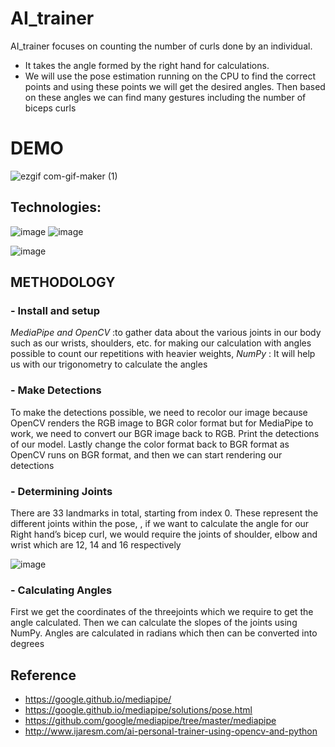 # AI_trainer
AI_trainer focuses on counting the number of curls done by an individual.
- It takes the angle formed by the right hand for calculations. 
- We will use the pose estimation running on the CPU to find the correct points and using these points we will get the desired angles. Then based on these angles we can find many gestures including the number of biceps curls
# DEMO

![ezgif com-gif-maker (1)](https://user-images.githubusercontent.com/93571457/191872646-829c3dae-6b2d-4010-8fb0-821b9ddaf55e.gif)

## Technologies:
![image](https://user-images.githubusercontent.com/93571457/198632307-c5ebcb51-45ca-4ebf-860f-6748f5ec0df6.png)
 ![image](https://user-images.githubusercontent.com/93571457/198631651-b3320f8c-416b-4477-a403-e4830eac663a.png)
 
![image](https://user-images.githubusercontent.com/93571457/198637274-7a7697c3-1840-46c5-9b3f-42383ce08c57.png)

## METHODOLOGY

### - Install and setup 
 _MediaPipe and OpenCV_ :to gather data about the various joints in our body such as our wrists, shoulders, etc. for making our
calculation with angles possible to count our repetitions with heavier weights, _NumPy_ : It will help us with our trigonometry to calculate the angles
### - Make Detections
To make the detections possible, we need to recolor our image because OpenCV renders the RGB image to
BGR color format but for MediaPipe to work, we need to convert our BGR image back to RGB. Print the
detections of our model. Lastly change the color format back to BGR format as OpenCV runs on BGR format, and
then we can start rendering our detections

### - Determining Joints
There are 33 landmarks in total, starting from index 0. These represent the different joints within the pose, , if
we want to calculate the angle for our Right hand’s bicep curl, we would require the joints of shoulder, elbow and wrist
which are 12, 14 and 16 respectively

![image](https://user-images.githubusercontent.com/93571457/198642427-f4783e82-e8e5-4958-909b-ebc46a0d1968.png)

### - Calculating Angles 
First we get the coordinates of the threejoints which we require to get the angle calculated. Then we can calculate
the slopes of the joints using NumPy. Angles are calculated in radians which then can be converted into degrees

## Reference
- https://google.github.io/mediapipe/
- https://google.github.io/mediapipe/solutions/pose.html
- https://github.com/google/mediapipe/tree/master/mediapipe
- http://www.ijaresm.com/ai-personal-trainer-using-opencv-and-python






